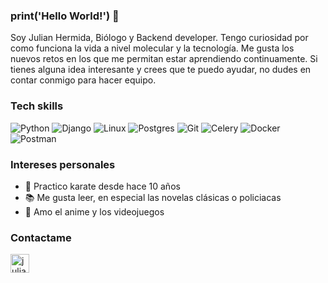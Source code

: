 ### print('Hello World!') 👋

Soy Julian Hermida, Biólogo y Backend developer. Tengo curiosidad por como funciona la vida a nivel molecular y la tecnología. 
Me gusta los nuevos retos en los que me permitan estar aprendiendo continuamente. Si tienes alguna idea interesante y crees que te puedo ayudar, 
no dudes en contar conmigo para hacer equipo.

### Tech skills
[]()<img alt="Python" src="https://img.shields.io/badge/Python-black?logo=python&logoColor=FFD43B&style=for-the-badge"/>
<img alt="Django" src="https://img.shields.io/badge/Django-black?logo=django&logoColor=093C02&style=for-the-badge"/>
<img alt="Linux" src="https://img.shields.io/badge/Linux-black?logo=linux&logoColor=white&style=for-the-badge"/>
<img alt="Postgres" src="https://img.shields.io/badge/Postgres-black?logo=postgresql&logoColor=015E8C&style=for-the-badge"/>
<img alt="Git" src="https://img.shields.io/badge/Git-black?logo=git&logoColor=F1502F&style=for-the-badge"/>
<img alt="Celery" src="https://img.shields.io/badge/Celery-black?logo=celery&logoColor=B5EB51&style=for-the-badge"/>
<img alt="Docker" src="https://img.shields.io/badge/Docker-black?logo=docker&logoColor=0db7ed&style=for-the-badge"/>
<img alt="Postman" src="https://img.shields.io/badge/Postman-black?logo=postman&logoColor=EF5B25&style=for-the-badge"/>


### Intereses personales
- 🥋 Practico karate desde hace 10 años
- 📚 Me gusta leer, en especial las novelas clásicas o policiacas
- :dolls: Amo el anime y los videojuegos

### Contactame
[<img align="left" alt="julianhermida | LinkedIn" width="30px" src="https://cdn.jsdelivr.net/npm/simple-icons@v3/icons/linkedin.svg" />](https://www.linkedin.com/in/julian-camilo-hermida-delgado-09751120b/)
